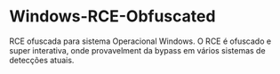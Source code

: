 # Windows-RCE-Obfuscated
RCE ofuscada para sistema Operacional Windows.
O RCE é ofuscado e super interativa, onde provavelment da bypass em vários sistemas de detecções atuais.
